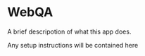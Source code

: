 # WebQA

A brief descripotion of what this app does.

Any setup instructions will be contained here
